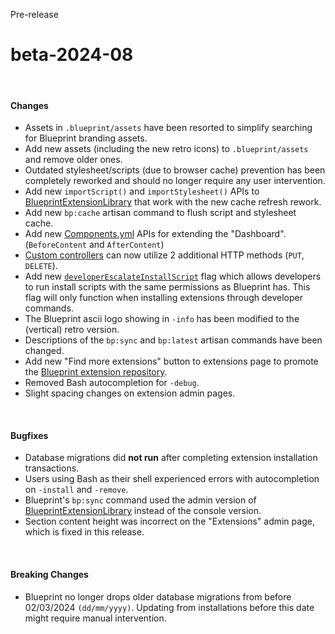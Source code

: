 <span class="badge bg-warning-subtle border border-warning-subtle text-warning-emphasis rounded-pill"><i class="bi bi-binoculars-fill"></i> Pre-release</span>
# beta-2024-08
<br/>

#### Changes
- Assets in `.blueprint/assets` have been resorted to simplify searching for Blueprint branding assets.
- Add new assets (including the new retro icons) to `.blueprint/assets` and remove older ones.
- Outdated stylesheet/scripts (due to browser cache) prevention has been completely reworked and should no longer require any user intervention.
- Add new `importScript()` and `importStylesheet()` APIs to [BlueprintExtensionLibrary](?page=documentation/$blueprint) that work with the new cache refresh rework.
- Add new `bp:cache` artisan command to flush script and stylesheet cache.
- Add new [Components.yml](?page=documentation/componentsyml) APIs for extending the "Dashboard". (`BeforeContent` and `AfterContent`)
- [Custom controllers](?page=developing-extensions/Custom-controllers) can now utilize 2 additional HTTP methods (`PUT`, `DELETE`).
- Add new [`developerEscalateInstallScript`](?page=documentation/flags) flag which allows developers to run install scripts with the same permissions as Blueprint has. This flag will only function when installing extensions through developer commands.
- The Blueprint ascii logo showing in `-info` has been modified to the (vertical) retro version.
- Descriptions of the `bp:sync` and `bp:latest` artisan commands have been changed.
- Add new "Find more extensions" button to extensions page to promote the [Blueprint extension repository](/browse).
- Removed Bash autocompletion for `-debug`.
- Slight spacing changes on extension admin pages.

<br/>

#### Bugfixes
- Database migrations did **not run** after completing extension installation transactions.
- Users using Bash as their shell experienced errors with autocompletion on `-install` and `-remove`.
- Blueprint's `bp:sync` command used the admin version of [BlueprintExtensionLibrary](?page=documentation/$blueprint) instead of the console version.
- Section content height was incorrect on the "Extensions" admin page, which is fixed in this release.

<br/>

#### Breaking Changes
- Blueprint no longer drops older database migrations from before 02/03/2024 `(dd/mm/yyyy)`. Updating from installations before this date might require manual intervention.
